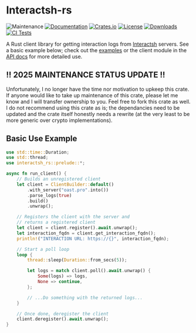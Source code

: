 # Interactsh-rs

![Maintenance](https://img.shields.io/maintenance/no/2025)
[![Documentation](https://docs.rs/interactsh-rs/badge.svg)](https://docs.rs/interactsh-rs)
[![Crates.io](https://img.shields.io/crates/v/interactsh-rs.svg)](https://crates.io/crates/interactsh-rs)
[![License](https://img.shields.io/crates/l/interactsh-rs.svg)](https://github.com/pyroraptor07/interactsh-rs)
[![Downloads](https://img.shields.io/crates/d/interactsh-rs.svg)](https://crates.io/crates/interactsh-rs)
[![CI Tests](https://github.com/pyroraptor07/interactsh-rs/actions/workflows/main.yml/badge.svg?branch=main)](https://github.com/pyroraptor07/interactsh-rs/actions/workflows/main.yml)

A Rust client library for getting interaction logs from [Interactsh](https://github.com/projectdiscovery/interactsh) servers. See a basic example below; check out the [examples](https://github.com/pyroraptor07/interactsh-rs/tree/main/examples) or the client module in the [API docs](https://docs.rs/interactsh-rs/latest/interactsh_rs/client/index.html) for more detailed use.

## !! 2025 MAINTENANCE STATUS UPDATE !!
Unfortunately, I no longer have the time nor motivation to upkeep this crate. If anyone would like to take up maintenance of this crate, please let me know and I will transfer ownership to you. Feel free to fork this crate as well. I do not recommend using this crate as is; the dependancies need to be updated and the crate itself honestly needs a rewrite (at the very least to be more generic over crypto implementations).

## Basic Use Example
```rust
use std::time::Duration;
use std::thread;
use interactsh_rs::prelude::*;

async fn run_client() {
    // Builds an unregistered client
    let client = ClientBuilder::default()
        .with_server("oast.pro".into())
        .parse_logs(true)
        .build()
        .unwrap();

    // Registers the client with the server and
    // returns a registered client
    let client = client.register().await.unwrap();
    let interaction_fqdn = client.get_interaction_fqdn();
    println!("INTERACTION URL: https://{}", interaction_fqdn);

    // Start a poll loop
    loop {
        thread::sleep(Duration::from_secs(5));

        let logs = match client.poll().await.unwrap() {
            Some(logs) => logs,
            None => continue,
        };

        // ...Do something with the returned logs...
    }

    // Once done, deregister the client
    client.deregister().await.unwrap();
}
```
